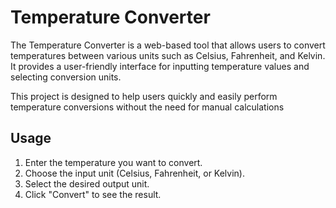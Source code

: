 # Temperature Converter



The Temperature Converter is a web-based tool that allows users to convert temperatures between various units such as Celsius, Fahrenheit, and Kelvin. It provides a user-friendly interface for inputting temperature values and selecting conversion units.

This project is designed to help users quickly and easily perform temperature conversions without the need for manual calculations
## Usage

1. Enter the temperature you want to convert.
2. Choose the input unit (Celsius, Fahrenheit, or Kelvin).
3. Select the desired output unit.
4. Click "Convert" to see the result.








